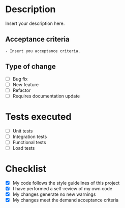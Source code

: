 # Description
Insert your description here.

## Acceptance criteria
	- Insert you acceptance criteria.

## Type of change
- [ ] Bug fix
- [ ] New feature
- [ ] Refactor
- [ ] Requires documentation update

# Tests executed
- [ ] Unit tests
- [ ] Integration tests
- [ ] Functional tests
- [ ] Load tests

# Checklist
- [x] My code follows the style guidelines of this project
- [x] I have performed a self-review of my own code
- [x] My changes generate no new warnings
- [x] My changes meet the demand acceptance criteria
